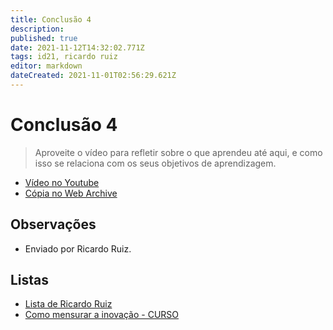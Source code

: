 ```yaml
---
title: Conclusão 4
description: 
published: true
date: 2021-11-12T14:32:02.771Z
tags: id21, ricardo ruiz
editor: markdown
dateCreated: 2021-11-01T02:56:29.621Z
---
```


# Conclusão 4
>  Aproveite o vídeo para refletir sobre o que aprendeu até aqui, e como isso se relaciona com os seus objetivos de aprendizagem.

 - [Vídeo no Youtube](https://www.youtube.com/watch?v=xlFdDrXCM6c)
 - [Cópia no Web Archive](https://web.archive.org/web/20211026234240/https://www.youtube.com/watch?v=xlFdDrXCM6c) 

## Observações

- Enviado por Ricardo Ruiz.

## Listas

- [Lista de Ricardo Ruiz](/listas/ricardo-ruiz)
- [Como mensurar a inovação - CURSO](/recursos/como-mensurar-a-inovacao-curso)
